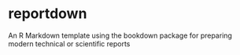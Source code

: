 # reportdown
An R Markdown template using the bookdown package for preparing modern technical or scientific reports
